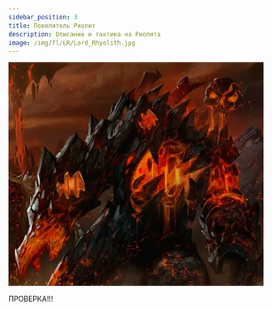 ```yaml
---
sidebar_position: 3
title: Повелитель Риолит
description: Описание и тактика на Риолита
image: /img/fl/LR/Lord_Rhyolith.jpg
---
```


<div className="text--center">

![Riol](/img/fl/LR/Lord_Rhyolith.jpg)
</div>

ПРОВЕРКА!!!